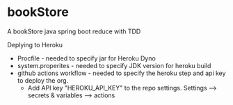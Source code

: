 # bookStore
A bookStore java spring boot reduce with TDD

Deplying to Heroku
- Procfile - needed to specify jar for Heroku Dyno 
- system.properites - needed to specify JDK version for heroku build
- github actions workflow - needed to specify the heroku step and api key to deploy the org.
  - Add API key "HEROKU_API_KEY" to the repo settings. Settings --> secrets & variables --> actions
